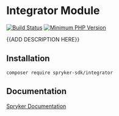 # Integrator Module
[![Build Status](https://travis-ci.org/spryker-sdk/integrator.svg)](https://travis-ci.org/spryker-sdk/integrator)
[![Minimum PHP Version](https://img.shields.io/badge/php-%3E%3D%207.3-8892BF.svg)](https://php.net/)

{{ADD DESCRIPTION HERE}}

## Installation

```
composer require spryker-sdk/integrator
```

## Documentation

[Spryker Documentation](https://academy.spryker.com/developing_with_spryker/module_guide/modules.html)
